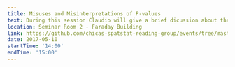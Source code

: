 ```yaml
---
title: Misuses and Misinterpretations of P-values
text: During this session Claudio will give a brief dicussion about the most common misuses and misinterpretations of P-values.
location: Seminar Room 2 - Faraday Building
link: https://github.com/chicas-spatstat-reading-group/events/tree/master/03-P-values
date: 2017-05-10
startTime: '14:00'
endTime: '15:00'
---
```

